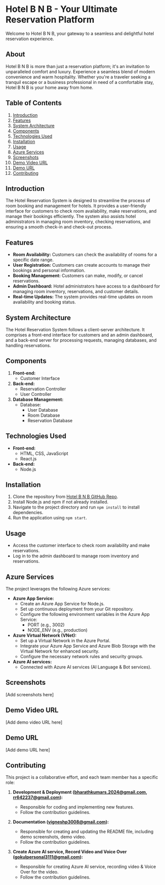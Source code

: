 # Hotel B N B - Your Ultimate Reservation Platform

Welcome to Hotel B N B, your gateway to a seamless and delightful hotel reservation experience.

## About

Hotel B N B is more than just a reservation platform; it's an invitation to unparalleled comfort and luxury. Experience a seamless blend of modern convenience and warm hospitality. Whether you're a traveler seeking a tranquil escape or a business professional in need of a comfortable stay, Hotel B N B is your home away from home.

## Table of Contents
1. [Introduction](#introduction)
2. [Features](#features)
3. [System Architecture](#system-architecture)
4. [Components](#components)
5. [Technologies Used](#technologies-used)
6. [Installation](#installation)
7. [Usage](#usage)
8. [Azure Services](#azure-services)
9. [Screenshots](#screenshots)
10. [Demo Video URL](#demo-video-url)
11. [Demo URL](#demo-url)
12. [Contributing](#contributing)

## Introduction

The Hotel Reservation System is designed to streamline the process of room booking and management for hotels. It provides a user-friendly interface for customers to check room availability, make reservations, and manage their bookings efficiently. The system also assists hotel administrators in managing room inventory, checking reservations, and ensuring a smooth check-in and check-out process.

## Features

- **Room Availability:** Customers can check the availability of rooms for a specific date range.
- **User Registration:** Customers can create accounts to manage their bookings and personal information.
- **Booking Management:** Customers can make, modify, or cancel reservations.
- **Admin Dashboard:** Hotel administrators have access to a dashboard for managing room inventory, reservations, and customer details.
- **Real-time Updates:** The system provides real-time updates on room availability and booking status.

## System Architecture

The Hotel Reservation System follows a client-server architecture. It comprises a front-end interface for customers and an admin dashboard, and a back-end server for processing requests, managing databases, and handling reservations.

## Components

1. **Front-end:**
   - Customer Interface
2. **Back-end:**
   - Reservation Controller
   - User Controller
3. **Database Management:**
   - Database:
     - User Database
     - Room Database
     - Reservation Database

## Technologies Used

- **Front-end:**
  - HTML, CSS, JavaScript
  - React.js 
- **Back-end:**
  - Node.js 

## Installation

1. Clone the repository from [Hotel B N B GitHub Repo](https://github.com/Bharath2024/Hotel-BNB.git).
2. Install Node.js and npm if not already installed.
3. Navigate to the project directory and run `npm install` to install dependencies.
4. Run the application using `npm start`.

## Usage

- Access the customer interface to check room availability and make reservations.
- Log in to the admin dashboard to manage room inventory and reservations.

## Azure Services

The project leverages the following Azure services:

- **Azure App Service:**
  - Create an Azure App Service for Node.js.
  - Set up continuous deployment from your Git repository.
  - Configure the following environment variables in the Azure App Service: 
    - PORT (e.g., 3002)
    - NODE_ENV (e.g., production)
- **Azure Virtual Network (VNet):**
  - Set up a Virtual Network in the Azure Portal.
  - Integrate your Azure App Service and Azure Blob Storage with the Virtual Network for enhanced security.
  - Configure the necessary network rules and security groups.
- **Azure AI services:**
  - Connected with Azure AI services (AI Language & Bot services).

## Screenshots

[Add screenshots here]

## Demo Video URL

[Add demo video URL here]

## Demo URL

[Add demo URL here]

## Contributing

This project is a collaborative effort, and each team member has a specific role:

1. **Development & Deployment (bharathkumars.2024@gmail.com, rr642237@gmail.com):**
   - Responsible for coding and implementing new features.
   - Follow the contribution guidelines.

2. **Documentation (vigneshp3008@gmail.com):**
   - Responsible for creating and updating the README file, including demo screenshots, demo video.
   - Follow the contribution guidelines.

3. **Create Azure AI service, Record Video and Voice Over (gokulpersonal3111@gmail.com):**
   - Responsible for creating Azure AI service, recording video & Voice Over for the video.
   - Follow the contribution guidelines.
